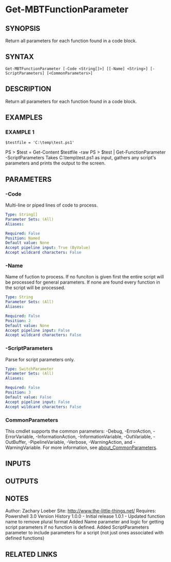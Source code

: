 ﻿---
external help file: ModuleBuildTools-help.xml
Module Name: ModuleBuildTools
online version: https://github.com/zloeber/ModuleBuild
schema: 2.0.0
---

# Get-MBTFunctionParameter

## SYNOPSIS
Return all parameters for each function found in a code block.

## SYNTAX

```
Get-MBTFunctionParameter [-Code <String[]>] [[-Name] <String>] [-ScriptParameters] [<CommonParameters>]
```

## DESCRIPTION
Return all parameters for each function found in a code block.

## EXAMPLES

### EXAMPLE 1
```
$testfile = 'C:\temp\test.ps1'
```

PS \> $test = Get-Content $testfile -raw
PS \> $test | Get-FunctionParameter -ScriptParameters
Takes C:\temp\test.ps1 as input, gathers any script's parameters and prints the output to the screen.

## PARAMETERS

### -Code
Multi-line or piped lines of code to process.

```yaml
Type: String[]
Parameter Sets: (All)
Aliases:

Required: False
Position: Named
Default value: None
Accept pipeline input: True (ByValue)
Accept wildcard characters: False
```

### -Name
Name of fuction to process.
If no funciton is given first the entire script will be processed for general parameters.
If none are found every function in the script will be processed.

```yaml
Type: String
Parameter Sets: (All)
Aliases:

Required: False
Position: 2
Default value: None
Accept pipeline input: False
Accept wildcard characters: False
```

### -ScriptParameters
Parse for script parameters only.

```yaml
Type: SwitchParameter
Parameter Sets: (All)
Aliases:

Required: False
Position: 3
Default value: False
Accept pipeline input: False
Accept wildcard characters: False
```

### CommonParameters
This cmdlet supports the common parameters: -Debug, -ErrorAction, -ErrorVariable, -InformationAction, -InformationVariable, -OutVariable, -OutBuffer, -PipelineVariable, -Verbose, -WarningAction, and -WarningVariable. For more information, see [about_CommonParameters](http://go.microsoft.com/fwlink/?LinkID=113216).

## INPUTS

## OUTPUTS

## NOTES
Author: Zachary Loeber
Site: http://www.the-little-things.net/
Requires: Powershell 3.0
Version History
1.0.0 - Initial release
1.0.1 - Updated function name to remove plural format
            Added Name parameter and logic for getting script parameters if no function is defined.
            Added ScriptParameters parameter to include parameters for a script (not just ones associated with defined functions)

## RELATED LINKS
